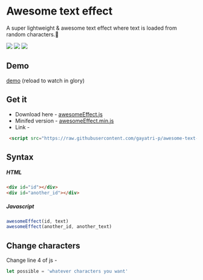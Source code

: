 # Awesome text effect
A super lightweight & awesome text effect where text is loaded from random characters.🤬

![](https://img.shields.io/badge/dependencies-none-blue.svg) ![](https://img.shields.io/badge/size-665%20bytes-blue.svg) ![](https://img.shields.io/badge/size%20(minified)-297%20bytes-blue.svg)

## Demo
[demo](https://gayatri-p.github.io/awesome-text-effect/) (reload to watch in glory)

## Get it
- Download here - [awesomeEffect.js](https://raw.githubusercontent.com/gayatri-p/awesome-text-effect/master/awesomeEffect.js)
- Minifed version - [awesomeEffect.min.js](https://raw.githubusercontent.com/gayatri-p/awesome-text-effect/master/awesomeEffect.min.js)
- Link - 
```html
 <script src="https://raw.githubusercontent.com/gayatri-p/awesome-text-effect/master/awesomeEffect.min.js"></script>
```


## Syntax
##### HTML
```html
<div id="id"></div>
<div id="another_id"></div>
```
##### Javascript
``` js
awesomeEffect(id, text)
awesomeEffect(another_id, another_text)
```
## Change characters
Change line 4 of js - 
```js
let possible = 'whatever characters you want'
```
